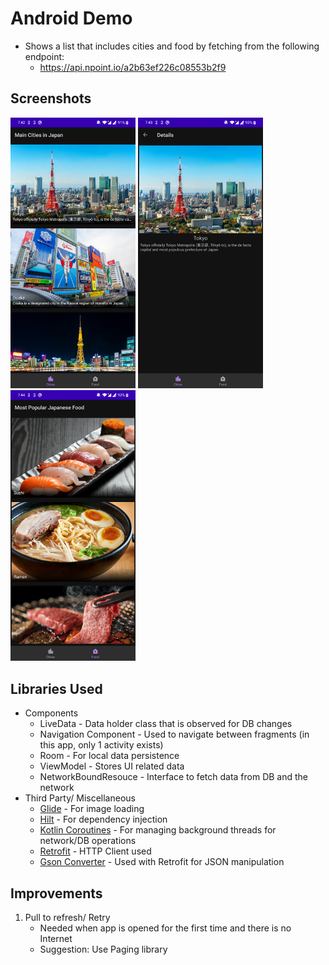 # Android Demo
- Shows a list that includes cities and food by fetching from the following endpoint: 
  - https://api.npoint.io/a2b63ef226c08553b2f9

## Screenshots
<p float="left">
  <img src="screenshots/cities.png" width="200" />
  <img src="screenshots/details.png" width="200" /> 
  <img src="screenshots/food.png" width="200" />
</p>

## Libraries Used
* Components
  - LiveData - Data holder class that is observed for DB changes
  - Navigation Component - Used to navigate between fragments (in this app, only 1 activity exists)
  - Room - For local data persistence
  - ViewModel - Stores UI related data
  - NetworkBoundResouce - Interface to fetch data from DB and the network
* Third Party/ Miscellaneous
  - [Glide](https://bumptech.github.io/glide/) - For image loading
  - [Hilt](https://developer.android.com/training/dependency-injection/hilt-android) - For dependency injection
  - [Kotlin Coroutines](https://kotlinlang.org/docs/coroutines-overview.html) - For managing background threads for network/DB operations
  - [Retrofit](https://square.github.io/retrofit/) - HTTP Client used
  - [Gson Converter](https://github.com/square/retrofit/tree/master/retrofit-converters/gson) - Used with Retrofit for JSON manipulation

## Improvements
1. Pull to refresh/ Retry
   - Needed when app is opened for the first time and there is no Internet
   - Suggestion: Use Paging library
